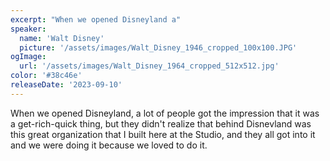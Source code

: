 ```yaml
---
excerpt: "When we opened Disneyland a"
speaker:
  name: 'Walt Disney'
  picture: '/assets/images/Walt_Disney_1946_cropped_100x100.JPG'
ogImage:
  url: '/assets/images/Walt_Disney_1964_cropped_512x512.jpg'
color: '#38c46e'
releaseDate: '2023-09-10'
---
```

When we opened Disneyland, a lot of people got the impression that it was a get-rich-quick thing, but they didn't realize that behind Disnevland was this great organization that I built here at the Studio, and they all got into it and we were doing it because we loved to do it.
